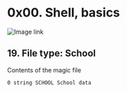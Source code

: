 # 0x00. Shell, basics

![Image link](https://s3.amazonaws.com/intranet-projects-files/holbertonschool-sysadmin_devops/205/image.jpg)

## 19. File type: School
Contents of the magic file

`0 string SCHOOL School data`
